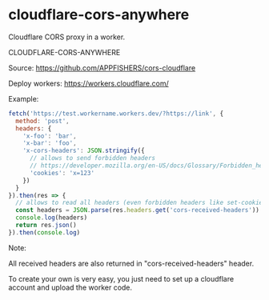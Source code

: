 # cloudflare-cors-anywhere
Cloudflare CORS proxy in a worker.

CLOUDFLARE-CORS-ANYWHERE

Source:
https://github.com/APPFISHERS/cors-cloudflare



Deploy workers:
https://workers.cloudflare.com/

Example:
```javascript
fetch('https://test.workername.workers.dev/?https://link', {
  method: 'post',
  headers: {
    'x-foo': 'bar',
    'x-bar': 'foo',
    'x-cors-headers': JSON.stringify({
      // allows to send forbidden headers
      // https://developer.mozilla.org/en-US/docs/Glossary/Forbidden_header_name
      'cookies': 'x=123'
    }) 
  }
}).then(res => {
  // allows to read all headers (even forbidden headers like set-cookies)
  const headers = JSON.parse(res.headers.get('cors-received-headers'))
  console.log(headers)
  return res.json()
}).then(console.log)
```

Note:

All received headers are also returned in "cors-received-headers" header.



To create your own is very easy, you just need to set up a cloudflare account and upload the worker code.  


